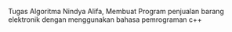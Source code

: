 Tugas Algoritma Nindya Alifa, Membuat Program penjualan barang elektronik dengan menggunakan bahasa pemrograman c++
